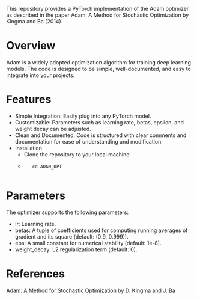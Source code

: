 This repository provides a PyTorch implementation of the Adam optimizer as described in the paper Adam: A Method for Stochastic Optimization by Kingma and Ba (2014).

# Overview
Adam is a widely adopted optimization algorithm for training deep learning models. The code is designed to be simple, well-documented, and easy to integrate into your projects.

# Features
+ Simple Integration: Easily plug into any PyTorch model.
+ Customizable: Parameters such as learning rate, betas, epsilon, and weight decay can be adjusted.
+ Clean and Documented: Code is structured with clear comments and documentation for ease of understanding and modification.
+ Installation
  + Clone the repository to your local machine:
  + ```git clone https://github.com/asra020601/ADAM_OPT.git
       cd ADAM_OPT


# Parameters
The optimizer supports the following parameters:
+ lr: Learning rate.
+ betas: A tuple of coefficients used for computing running averages of gradient and its square (default: (0.9, 0.999)).
+ eps: A small constant for numerical stability (default: 1e-8).
+ weight_decay: L2 regularization term (default: 0).

# References
[Adam: A Method for Stochastic Optimization](https://arxiv.org/abs/1412.6980) by D. Kingma and J. Ba
